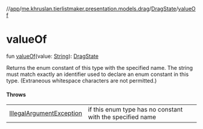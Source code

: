 //[app](../../../index.md)/[me.khruslan.tierlistmaker.presentation.models.drag](../index.md)/[DragState](index.md)/[valueOf](value-of.md)

# valueOf

fun [valueOf](value-of.md)(value: [String](https://kotlinlang.org/api/latest/jvm/stdlib/kotlin/-string/index.html)): [DragState](index.md)

Returns the enum constant of this type with the specified name. The string must match exactly an identifier used to declare an enum constant in this type. (Extraneous whitespace characters are not permitted.)

#### Throws

| | |
|---|---|
| [IllegalArgumentException](https://kotlinlang.org/api/latest/jvm/stdlib/kotlin/-illegal-argument-exception/index.html) | if this enum type has no constant with the specified name |
